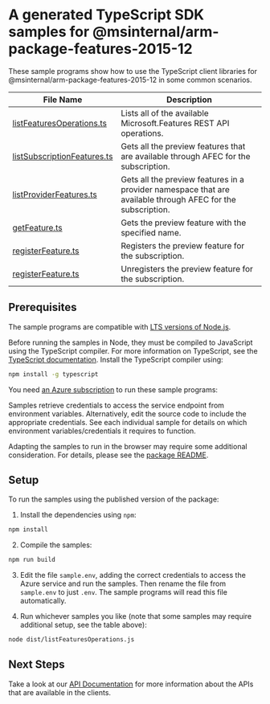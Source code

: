 # A generated TypeScript SDK samples for @msinternal/arm-package-features-2015-12

These sample programs show how to use the TypeScript client libraries for @msinternal/arm-package-features-2015-12 in some common scenarios.

| **File Name**           | **Description**                      |
| ----------------------- | ------------------------------------ |
| [listFeaturesOperations.ts][listFeaturesOperations] | Lists all of the available Microsoft.Features REST API operations. |  
| [listSubscriptionFeatures.ts][listSubscriptionFeatures] | Gets all the preview features that are available through AFEC for the subscription. |  
| [listProviderFeatures.ts][listProviderFeatures] | Gets all the preview features in a provider namespace that are available through AFEC for the subscription. |  
| [getFeature.ts][getFeature] | Gets the preview feature with the specified name. |  
| [registerFeature.ts][registerFeature] | Registers the preview feature for the subscription. |  
| [registerFeature.ts][registerFeature] | Unregisters the preview feature for the subscription. |  

## Prerequisites

The sample programs are compatible with [LTS versions of Node.js](https://nodejs.org/about/releases/).

Before running the samples in Node, they must be compiled to JavaScript using the TypeScript compiler. For more information on TypeScript, see the [TypeScript documentation][typescript]. Install the TypeScript compiler using:

```bash
npm install -g typescript
```

You need [an Azure subscription][freesub] to run these sample programs:


Samples retrieve credentials to access the service endpoint from environment variables. Alternatively, edit the source code to include the appropriate credentials. See each individual sample for details on which environment variables/credentials it requires to function.

Adapting the samples to run in the browser may require some additional consideration. For details, please see the [package README][package].

## Setup

To run the samples using the published version of the package:

1. Install the dependencies using `npm`:

```bash
npm install
```

2. Compile the samples:

```bash
npm run build
```

3. Edit the file `sample.env`, adding the correct credentials to access the Azure service and run the samples. Then rename the file from `sample.env` to just `.env`. The sample programs will read this file automatically.

4. Run whichever samples you like (note that some samples may require additional setup, see the table above):

```bash
node dist/listFeaturesOperations.js
```

## Next Steps

Take a look at our [API Documentation][apiref] for more information about the APIs that are available in the clients.  

[listFeaturesOperations]: https://github.com/Azure/azure-sdk-for-js/blob/main//samples/v1/typescript/src/listFeaturesOperations.ts  
[listSubscriptionFeatures]: https://github.com/Azure/azure-sdk-for-js/blob/main//samples/v1/typescript/src/listSubscriptionFeatures.ts  
[listProviderFeatures]: https://github.com/Azure/azure-sdk-for-js/blob/main//samples/v1/typescript/src/listProviderFeatures.ts  
[getFeature]: https://github.com/Azure/azure-sdk-for-js/blob/main//samples/v1/typescript/src/getFeature.ts  
[registerFeature]: https://github.com/Azure/azure-sdk-for-js/blob/main//samples/v1/typescript/src/registerFeature.ts  
[registerFeature]: https://github.com/Azure/azure-sdk-for-js/blob/main//samples/v1/typescript/src/registerFeature.ts  
[apiref]: https://docs.microsoft.com/javascript/api/@msinternal/arm-package-features-2015-12  
[freesub]: https://azure.microsoft.com/free/  
[package]: https://github.com/Azure/azure-sdk-for-js/tree/main//README.md  
[typescript]: https://www.typescriptlang.org/docs/home.html  
